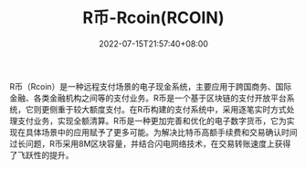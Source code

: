 ﻿---
weight: 
title: "R币-Rcoin(RCOIN)"
description: "R币（Rcoin）是一种远程支付场景的电子现金系统，主要应用于跨国商务、国际金融、各类金融机构之间等的支付业务"
date: 2022-07-15T21:57:40+08:00
lastmod: 2022-07-15T16:45:40+08:00
draft: false
authors: ["seven"]
featuredImage: "rbi-rcoinrcoin.webp"
link: "http://www.rcoin.org/"
tags: ["数字代币","R币-Rcoin(RCOIN)"]
categories: ["navigation"]
navigation: ["数字代币"]
lightgallery: true
toc: true
pinned: false
recommend: false
recommend1: false
---
R币（Rcoin）是一种远程支付场景的电子现金系统，主要应用于跨国商务、国际金融、各类金融机构之间等的支付业务。R币是一个基于区块链的支付开放平台系统，它则更侧重于较大额度支付。在R币构建的支付系统中，采用逐笔实时方式处理支付业务，实现全额清算。R币是一种更加完善和优化的电子数字货币，它为实现在具体场景中的应用赋予了更多可能。为解决比特币高额手续费和交易确认时间过长问题，R币采用8M区块容量，并结合闪电网络技术，在交易转账速度上获得了飞跃性的提升。
